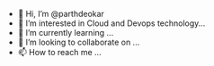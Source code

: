 - 👋 Hi, I’m @parthdeokar
- 👀 I’m interested in  Cloud and Devops technology...
- 🌱 I’m currently learning ...
- 💞️ I’m looking to collaborate on ...
- 📫 How to reach me ...

<!---
parthdeokar/parthdeokar is a ✨ special ✨ repository because its `README.md` (this file) appears on your GitHub profile.
You can click the Preview link to take a look at your changes.
--->
